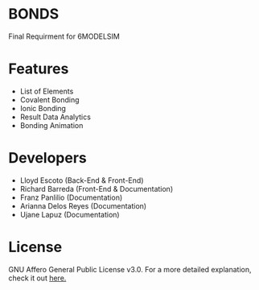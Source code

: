 # BONDS
Final Requirment for 6MODELSIM

# Features
- List of Elements
- Covalent Bonding
- Ionic Bonding
- Result Data Analytics
- Bonding Animation

# Developers
- Lloyd Escoto (Back-End & Front-End)
- Richard Barreda (Front-End & Documentation)
- Franz Panlilio (Documentation)
- Arianna Delos Reyes (Documentation)
- Ujane Lapuz (Documentation)

# License
GNU Affero General Public License v3.0. For a more detailed explanation, check it out [here.](https://github.com/lloydescoto22/BONDS/blob/master/LICENSE)
